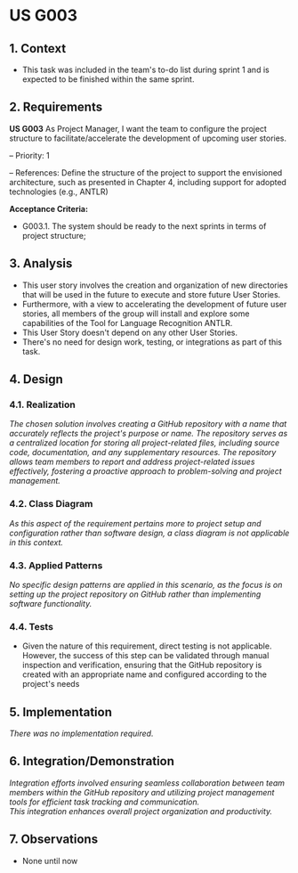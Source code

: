 # US G003

## 1. Context

* This task was included in the team's to-do list during sprint 1 
  and is expected to be finished within the same sprint.

## 2. Requirements

**US G003** As Project Manager, I want the team to configure the project structure to facilitate/accelerate the development of upcoming user stories.

– Priority: 1

– References: Define the structure of the project to support the envisioned architecture, such as presented in Chapter 4, including support for adopted technologies
(e.g., ANTLR)

**Acceptance Criteria:**

- G003.1. The system should be ready to the next sprints in terms of project structure;

## 3. Analysis

* This user story involves the creation and organization of new directories that will be used in the future to execute and store future User Stories.
* Furthermore, with a view to accelerating the development of future user stories, all members of the group will install and explore some capabilities of the  Tool for Language Recognition ANTLR.
* This User Story doesn't depend on any other User Stories.
* There's no need for design work, testing, or integrations as part of this task. 

## 4. Design

### 4.1. Realization

*The chosen solution involves creating a GitHub repository with a name that accurately reflects the project's purpose or name.
The repository serves as a centralized location for storing all project-related files, including source code, documentation,
and any supplementary resources.*
*The repository allows team members to report and address project-related issues effectively, fostering a proactive
approach to problem-solving and project management.*

### 4.2. Class Diagram

*As this aspect of the requirement pertains more to project setup and configuration rather than software design,
a class diagram is not applicable in this context.*

### 4.3. Applied Patterns

*No specific design patterns are applied in this scenario, as the focus is on setting up the project repository on
GitHub rather than implementing software functionality.*

### 4.4. Tests
- Given the nature of this requirement, direct testing is not applicable.
  However, the success of this step can be validated through manual inspection and verification,
  ensuring that the GitHub repository is created with an appropriate name and configured according to the project's needs

## 5. Implementation

*There was no implementation required.*

## 6. Integration/Demonstration
*Integration efforts involved ensuring seamless collaboration between team members
within the GitHub repository and utilizing project management tools for efficient
task tracking and communication.*  
*This integration enhances overall project organization and productivity.*

## 7. Observations

* None until now
